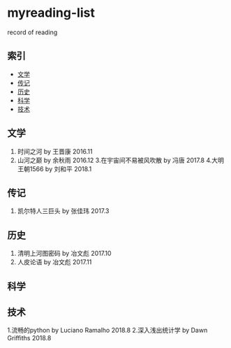 # myreading-list
record of reading
## 索引

- [文学](#文学)
- [传记](#传记)
- [历史](#历史)
- [科学](#科学)
- [技术](#技术)

## 文学
1. 时间之河 by 王晋康 2016.11
2. 山河之巅 by 余秋雨 2016.12
3.在宇宙间不易被风吹散 by 冯唐 2017.8
4.大明王朝1566 by 刘和平 2018.1

## 传记
1. 凯尔特人三巨头 by 张佳玮 2017.3

## 历史
1. 清明上河图密码 by 冶文彪 2017.10
2. 人皮论语 by 冶文彪 2017.11

## 科学
## 技术
1.流畅的python by  Luciano Ramalho 2018.8
2.深入浅出统计学 by Dawn Griffiths 2018.8
